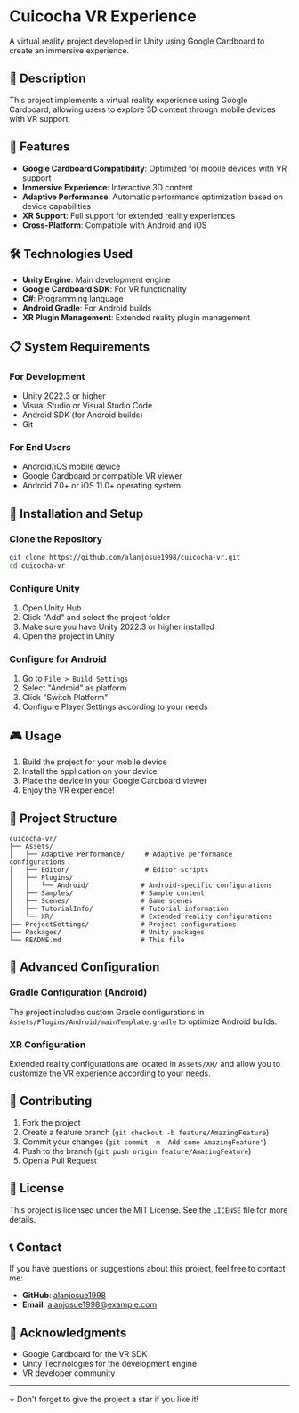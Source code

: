 # Cuicocha VR Experience

A virtual reality project developed in Unity using Google Cardboard to create an immersive experience.

## 📱 Description

This project implements a virtual reality experience using Google Cardboard, allowing users to explore 3D content through mobile devices with VR support.

## 🚀 Features

- **Google Cardboard Compatibility**: Optimized for mobile devices with VR support
- **Immersive Experience**: Interactive 3D content
- **Adaptive Performance**: Automatic performance optimization based on device capabilities
- **XR Support**: Full support for extended reality experiences
- **Cross-Platform**: Compatible with Android and iOS

## 🛠️ Technologies Used

- **Unity Engine**: Main development engine
- **Google Cardboard SDK**: For VR functionality
- **C#**: Programming language
- **Android Gradle**: For Android builds
- **XR Plugin Management**: Extended reality plugin management

## 📋 System Requirements

### For Development
- Unity 2022.3 or higher
- Visual Studio or Visual Studio Code
- Android SDK (for Android builds)
- Git

### For End Users
- Android/iOS mobile device
- Google Cardboard or compatible VR viewer
- Android 7.0+ or iOS 11.0+ operating system

## 🚀 Installation and Setup

### Clone the Repository
```bash
git clone https://github.com/alanjosue1998/cuicocha-vr.git
cd cuicocha-vr
```

### Configure Unity
1. Open Unity Hub
2. Click "Add" and select the project folder
3. Make sure you have Unity 2022.3 or higher installed
4. Open the project in Unity

### Configure for Android
1. Go to `File > Build Settings`
2. Select "Android" as platform
3. Click "Switch Platform"
4. Configure Player Settings according to your needs

## 🎮 Usage

1. Build the project for your mobile device
2. Install the application on your device
3. Place the device in your Google Cardboard viewer
4. Enjoy the VR experience!

## 📁 Project Structure

```
cuicocha-vr/
├── Assets/
│   ├── Adaptive Performance/     # Adaptive performance configurations
│   ├── Editor/                   # Editor scripts
│   ├── Plugins/
│   │   └── Android/             # Android-specific configurations
│   ├── Samples/                 # Sample content
│   ├── Scenes/                  # Game scenes
│   ├── TutorialInfo/            # Tutorial information
│   └── XR/                      # Extended reality configurations
├── ProjectSettings/             # Project configurations
├── Packages/                    # Unity packages
└── README.md                    # This file
```

## 🔧 Advanced Configuration

### Gradle Configuration (Android)
The project includes custom Gradle configurations in `Assets/Plugins/Android/mainTemplate.gradle` to optimize Android builds.

### XR Configuration
Extended reality configurations are located in `Assets/XR/` and allow you to customize the VR experience according to your needs.

## 🤝 Contributing

1. Fork the project
2. Create a feature branch (`git checkout -b feature/AmazingFeature`)
3. Commit your changes (`git commit -m 'Add some AmazingFeature'`)
4. Push to the branch (`git push origin feature/AmazingFeature`)
5. Open a Pull Request

## 📄 License

This project is licensed under the MIT License. See the `LICENSE` file for more details.

## 📞 Contact

If you have questions or suggestions about this project, feel free to contact me:

- **GitHub**: [alanjosue1998](https://github.com/alanjosue1998)
- **Email**: alanjosue1998@example.com

## 🙏 Acknowledgments

- Google Cardboard for the VR SDK
- Unity Technologies for the development engine
- VR developer community

---

⭐ Don't forget to give the project a star if you like it!